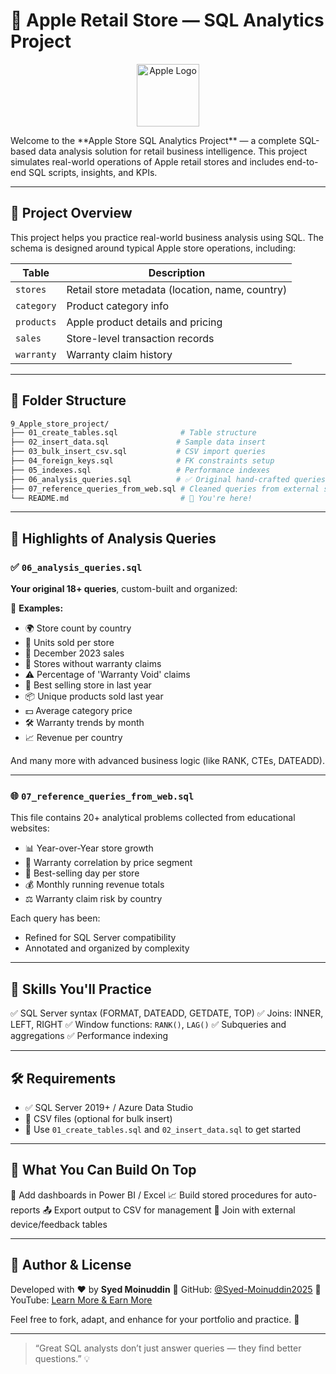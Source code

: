 # 🍎 Apple Retail Store — SQL Analytics Project

<p align="center">
  <img src="https://1000logos.net/wp-content/uploads/2016/10/Apple-Logo.png" alt="Apple Logo" width="100">
</p>
Welcome to the **Apple Store SQL Analytics Project** — a complete SQL-based data analysis solution for retail business intelligence. This project simulates real-world operations of Apple retail stores and includes end-to-end SQL scripts, insights, and KPIs.

---

## 🧾 Project Overview

This project helps you practice real-world business analysis using SQL. The schema is designed around typical Apple store operations, including:

| Table      | Description                                     |
| ---------- | ----------------------------------------------- |
| `stores`   | Retail store metadata (location, name, country) |
| `category` | Product category info                           |
| `products` | Apple product details and pricing               |
| `sales`    | Store-level transaction records                 |
| `warranty` | Warranty claim history                          |

---

## 📁 Folder Structure

```bash
9_Apple_store_project/
├── 01_create_tables.sql              # Table structure
├── 02_insert_data.sql               # Sample data insert
├── 03_bulk_insert_csv.sql           # CSV import queries
├── 04_foreign_keys.sql              # FK constraints setup
├── 05_indexes.sql                   # Performance indexes
├── 06_analysis_queries.sql          # ✅ Original hand-crafted queries
├── 07_reference_queries_from_web.sql # Cleaned queries from external sources
└── README.md                         # 📘 You're here!
```

---

## 🔎 Highlights of Analysis Queries

### ✅ `06_analysis_queries.sql`

**Your original 18+ queries**, custom-built and organized:

📌 **Examples:**

* 🌍 Store count by country
* 🏪 Units sold per store
* 📅 December 2023 sales
* 🚫 Stores without warranty claims
* ⚠️ Percentage of 'Warranty Void' claims
* 🥇 Best selling store in last year
* 📦 Unique products sold last year
* 💵 Average category price
* 🛠 Warranty trends by month
* 📈 Revenue per country

And many more with advanced business logic (like RANK, CTEs, DATEADD).

---

### 🌐 `07_reference_queries_from_web.sql`

This file contains 20+ analytical problems collected from educational websites:

* 📊 Year-over-Year store growth
* 🔄 Warranty correlation by price segment
* 🥇 Best-selling day per store
* 💰 Monthly running revenue totals
* ⚖️ Warranty claim risk by country

Each query has been:

* Refined for SQL Server compatibility
* Annotated and organized by complexity

---

## 🎯 Skills You'll Practice

✅ SQL Server syntax (FORMAT, DATEADD, GETDATE, TOP)
✅ Joins: INNER, LEFT, RIGHT
✅ Window functions: `RANK()`, `LAG()`
✅ Subqueries and aggregations
✅ Performance indexing

---

## 🛠 Requirements

* ✅ SQL Server 2019+ / Azure Data Studio
* 🧩 CSV files (optional for bulk insert)
* 📜 Use `01_create_tables.sql` and `02_insert_data.sql` to get started

---

## 📌 What You Can Build On Top

🚀 Add dashboards in Power BI / Excel
📈 Build stored procedures for auto-reports
📤 Export output to CSV for management
🧩 Join with external device/feedback tables

---

## 🤝 Author & License

Developed with ❤️ by **Syed Moinuddin**
🔗 GitHub: [@Syed-Moinuddin2025](https://github.com/Syed-Moinuddin2025)
🔗 YouTube: [Learn More & Earn More](https://youtube.com/@learn_more-and-earn_more-syed)

Feel free to fork, adapt, and enhance for your portfolio and practice. 🚀

---

> “Great SQL analysts don’t just answer queries — they find better questions.” 💡
